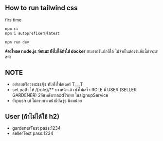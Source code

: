 ## How to run tailwind css
firs time
```sh
npm ci
npm i autoprefixer@latest
```
 ```sh
 npm run dev 
 
```
**ต้องโหลด node.js ก่อนนะ ยังไม่ได้ทำใส่ docker**
สามารถรันปกติได้ ไม่จำเป็นต้องรันอันนี้ถ้าจะเทสค่า

## NOTE

- อย่าลบหรือวางcss/js ทับทั้งโฟลเดอร์ T___T
- set path ให้ /{role}/** บางหน้าแล้ว ยังไม่เสร็จ ROLE มี USER (SELLER GARDENER) 2อันหลังเราaddไว้เทส ในsignupService
- ยังpush ui ไม่ครบบางหน้ามีบัค js นิดหน่อย


## User (ถ้าไม่ได้ใช้ h2)
- gardenerTest pass:1234
- sellerTest pass:1234

